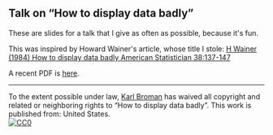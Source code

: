 ## Talk on &ldquo;How to display data badly&rdquo;

   
These are slides for a talk that I give as often as possible, because
it's fun.
   
This was inspired by Howard Wainer's article, whose title I stole:
[H Wainer (1984) How to display data badly American Statistician
38:137-147](http://www.rci.rutgers.edu/~roos/Courses/grstat502/wainer.pdf)


A recent PDF is
[here](http://www.biostat.wisc.edu/~kbroman/presentations/graphs2013.pdf).
   
   <hr/>
   
<p xmlns:dct="http://purl.org/dc/terms/" xmlns:vcard="http://www.w3.org/2001/vcard-rdf/3.0#">
To the extent possible under law, 
<a rel="dct:publisher" href="https://github.com/kbroman/Talk_graphs"><span property="dct:title">Karl Broman</span></a> 
has waived all  copyright and related or neighboring rights to 
<span property="dct:title">&ldquo;How to display data badly&rdquo;</span>.
This work is published from:
<span property="vcard:Country" datatype="dct:ISO3166" content="US" about="https://github.com/kbroman/Talk_Graphs"> United States</span>.  
<br/> 
<a rel="license" href="http://creativecommons.org/publicdomain/zero/1.0/">
    <img src="http://i.creativecommons.org/p/zero/1.0/88x31.png" style="border-style: none;" alt="CC0" /> </a> </p>
